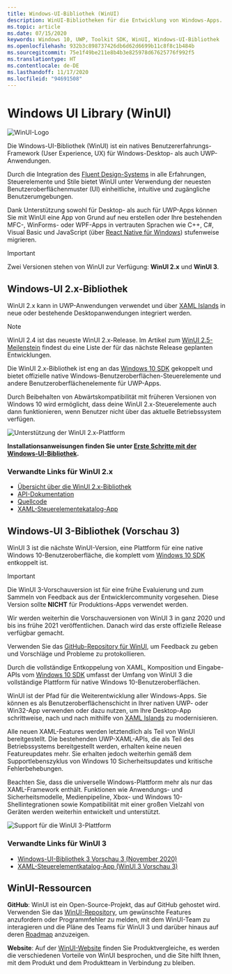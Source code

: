 ```yaml
---
title: Windows-UI-Bibliothek (WinUI)
description: WinUI-Bibliotheken für die Entwicklung von Windows-Apps.
ms.topic: article
ms.date: 07/15/2020
keywords: Windows 10, UWP, Toolkit SDK, WinUI, Windows-UI-Bibliothek
ms.openlocfilehash: 932b3c898737426db6d62d6699b11c8f8c1b484b
ms.sourcegitcommit: 75e1f49be211e8b4b3e825978d67625776f992f5
ms.translationtype: HT
ms.contentlocale: de-DE
ms.lasthandoff: 11/17/2020
ms.locfileid: "94691508"
---
```

# <a name="windows-ui-library-winui"></a>Windows UI Library (WinUI)

![WinUI-Logo](../images/logo-winui.png)

Die Windows-UI-Bibliothek (WinUI) ist ein natives Benutzererfahrungs-Framework (User Experience, UX) für Windows-Desktop- als auch UWP-Anwendungen.

Durch die Integration des [Fluent Design-Systems](https://www.microsoft.com/design/fluent/#/) in alle Erfahrungen, Steuerelemente und Stile bietet WinUI unter Verwendung der neuesten Benutzeroberflächenmuster (UI) einheitliche, intuitive und zugängliche Benutzerumgebungen.

Dank Unterstützung sowohl für Desktop- als auch für UWP-Apps können Sie mit WinUI eine App von Grund auf neu erstellen oder Ihre bestehenden MFC-, WinForms- oder WPF-Apps in vertrauten Sprachen wie C++, C#, Visual Basic und JavaScript (über [React Native für Windows](https://microsoft.github.io/react-native-windows/)) stufenweise migrieren.

> [!Important]
> Zwei Versionen stehen von WinUI zur Verfügung: **WinUI 2.x** und **WinUI 3**.

## <a name="windows-ui-2x-library"></a>Windows-UI 2.x-Bibliothek

WinUI 2.x kann in UWP-Anwendungen verwendet und über [XAML Islands](../desktop/modernize/xaml-islands.md) in neue oder bestehende Desktopanwendungen integriert werden.

> [!NOTE]
> WinUI 2.4 ist das neueste WinUI 2.x-Release. Im Artikel zum [WinUI 2.5-Meilenstein](https://github.com/microsoft/microsoft-ui-xaml/milestone/10) findest du eine Liste der für das nächste Release geplanten Entwicklungen.

Die WinUI 2.x-Bibliothek ist eng an das [Windows 10 SDK](https://developer.microsoft.com/windows/downloads/windows-10-sdk/) gekoppelt und bietet offizielle native Windows-Benutzeroberflächen-Steuerelemente und andere Benutzeroberflächenelemente für UWP-Apps.

Durch Beibehalten von Abwärtskompatibilität mit früheren Versionen von Windows 10 wird ermöglicht, dass deine WinUI 2.x-Steuerelemente auch dann funktionieren, wenn Benutzer nicht über das aktuelle Betriebssystem verfügen.

![Unterstützung der WinUI 2.x-Plattform](../images/platforms-winui2.png)

**Installationsanweisungen finden Sie unter [Erste Schritte mit der Windows-UI-Bibliothek](winui2/getting-started.md).**

### <a name="related-links-for-winui-2x"></a>Verwandte Links für WinUI 2.x

- [Übersicht über die WinUI 2.x-Bibliothek](winui2/index.md)
- [API-Dokumentation](/uwp/api/overview/winui/)
- [Quellcode](https://aka.ms/winui)
- [XAML-Steuerelementekatalog-App](https://www.microsoft.com/p/xaml-controls-gallery/9msvh128x2zt)

## <a name="windows-ui-3-library-preview-3"></a>Windows-UI 3-Bibliothek (Vorschau 3)

WinUI 3 ist die nächste WinUI-Version, eine Plattform für eine native Windows 10-Benutzeroberfläche, die komplett vom [Windows 10 SDK](https://developer.microsoft.com/windows/downloads/windows-10-sdk/) entkoppelt ist.

> [!Important]
> Die WinUI 3-Vorschauversion ist für eine frühe Evaluierung und zum Sammeln von Feedback aus der Entwicklercommunity vorgesehen. Diese Version sollte **NICHT** für Produktions-Apps verwendet werden.
>
> Wir werden weiterhin die Vorschauversionen von WinUI 3 in ganz 2020 und bis ins frühe 2021 veröffentlichen. Danach wird das erste offizielle Release verfügbar gemacht.
>
> Verwenden Sie das [GitHub-Repository für WinUI](https://github.com/microsoft/microsoft-ui-xaml), um Feedback zu geben und Vorschläge und Probleme zu protokollieren.

Durch die vollständige Entkoppelung von XAML, Komposition und Eingabe-APIs vom [Windows 10 SDK](https://developer.microsoft.com/windows/downloads/windows-10-sdk/) umfasst der Umfang von WinUI 3 die vollständige Plattform für native Windows 10-Benutzeroberflächen.

WinUI ist der Pfad für die Weiterentwicklung aller Windows-Apps. Sie können es als Benutzeroberflächenschicht in Ihrer nativen UWP- oder Win32-App verwenden oder dazu nutzen, um Ihre Desktop-App schrittweise, nach und nach mithilfe von [XAML Islands](../desktop/modernize/xaml-islands.md) zu modernisieren.

Alle neuen XAML-Features werden letztendlich als Teil von WinUI bereitgestellt. Die bestehenden UWP-XAML-APIs, die als Teil des Betriebssystems bereitgestellt werden, erhalten keine neuen Featureupdates mehr. Sie erhalten jedoch weiterhin gemäß dem Supportlebenszyklus von Windows 10 Sicherheitsupdates und kritische Fehlerbehebungen.

Beachten Sie, dass die universelle Windows-Plattform mehr als nur das XAML-Framework enthält. Funktionen wie Anwendungs- und Sicherheitsmodelle, Medienpipeline, Xbox- und Windows 10-Shellintegrationen sowie Kompatibilität mit einer großen Vielzahl von Geräten werden weiterhin entwickelt und unterstützt.

![Support für die WinUI 3-Plattform](../images/platforms-winui3.png)

### <a name="related-links-for-winui-3"></a>Verwandte Links für WinUI 3

- [Windows-UI-Bibliothek 3 Vorschau 3 (November 2020)](winui3/index.md)
- [XAML-Steuerelementkatalog-App (WinUI 3 Vorschau 3)](https://github.com/microsoft/Xaml-Controls-Gallery/tree/winui3preview)

## <a name="winui-resources"></a>WinUI-Ressourcen

**GitHub**: WinUI ist ein Open-Source-Projekt, das auf GitHub gehostet wird. Verwenden Sie das [WinUI-Repository](https://github.com/microsoft/microsoft-ui-xaml), um gewünschte Features anzufordern oder Programmfehler zu melden, mit dem WinUI-Team zu interagieren und die Pläne des Teams für WinUI 3 und darüber hinaus auf deren [Roadmap](https://github.com/microsoft/microsoft-ui-xaml/blob/master/docs/roadmap.md) anzuzeigen.

**Website**: Auf der [WinUI-Website](https://aka.ms/winui) finden Sie Produktvergleiche, es werden die verschiedenen Vorteile von WinUI besprochen, und die Site hilft Ihnen, mit dem Produkt und dem Produktteam in Verbindung zu bleiben.
